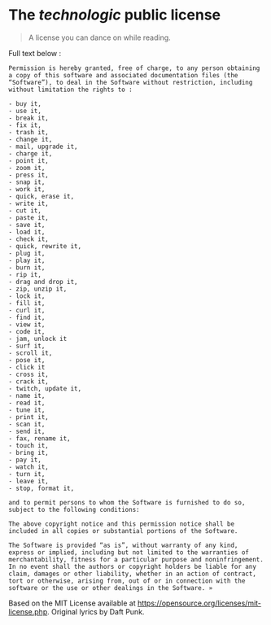 
# The _technologic_ public license

> A license you can dance on while reading.

Full text below :

    Permission is hereby granted, free of charge, to any person obtaining a copy of this software and associated documentation files (the “Software”), to deal in the Software without restriction, including without limitation the rights to :

    - buy it,
    - use it,
    - break it,
    - fix it,
    - trash it,
    - change it,
    - mail, upgrade it,
    - charge it,
    - point it,
    - zoom it,
    - press it,
    - snap it,
    - work it,
    - quick, erase it,
    - write it,
    - cut it,
    - paste it,
    - save it,
    - load it,
    - check it,
    - quick, rewrite it,
    - plug it,
    - play it,
    - burn it,
    - rip it,
    - drag and drop it,
    - zip, unzip it,
    - lock it,
    - fill it,
    - curl it,
    - find it,
    - view it,
    - code it,
    - jam, unlock it
    - surf it,
    - scroll it,
    - pose it,
    - click it
    - cross it,
    - crack it,
    - twitch, update it,
    - name it,
    - read it,
    - tune it,
    - print it,
    - scan it,
    - send it,
    - fax, rename it,
    - touch it,
    - bring it,
    - pay it,
    - watch it,
    - turn it,
    - leave it,
    - stop, format it,

    and to permit persons to whom the Software is furnished to do so, subject to the following conditions:

    The above copyright notice and this permission notice shall be included in all copies or substantial portions of the Software.

    The Software is provided “as is”, without warranty of any kind, express or implied, including but not limited to the warranties of merchantability, fitness for a particular purpose and noninfringement. In no event shall the authors or copyright holders be liable for any claim, damages or other liability, whether in an action of contract, tort or otherwise, arising from, out of or in connection with the software or the use or other dealings in the Software. »

Based on the MIT License available at https://opensource.org/licenses/mit-license.php.
Original lyrics by Daft Punk.
